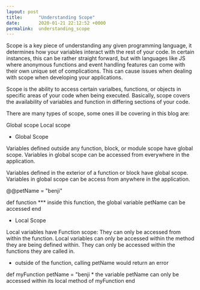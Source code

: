 ```yaml
---
layout: post
title:      "Understanding Scope"
date:       2020-01-21 22:12:52 +0000
permalink:  understanding_scope
---
```



Scope is a key piece of understanding any given programming language, it determines how your variables interact with the rest of your code. In certain instances, this can be rather straight forward, but with languages like JS where anonymous functions and event handling features can come with their own unique set of complications. This can cause issues when dealing with scope when developing your applications. 

Scope is the ability to access certain varialbes, functions, or objects in specific areas of your code when being executed. Basically, scope covers the availability of variables and function in differing sections of your code.

There are many types of scope, some ones ill be covering in this blog are:

Global scope
Local scope


- Global Scope 

Variables defined outside any function, block, or module scope have global scope. Variables in global scope can be accessed from everywhere in the application.

Variables defined in the exterior of a function or block have global scope. Variables in global scope can be access from anywhere in the application. 

@@petName = "benji"


def function 
   *** inside this function, the global variable petName can be accessed
end

- Local Scope

Local variables have Function scope: They can only be accessed from within the function.
Local variables can only be accessed within the method they are being defined within. They can only be accessed within the functions they are called in. 

 * outside of the function, calling petName would return an error

def myFunction 
   petName = "benji
	 * the variable petName can only be accessed within its local method of myFunction
end

